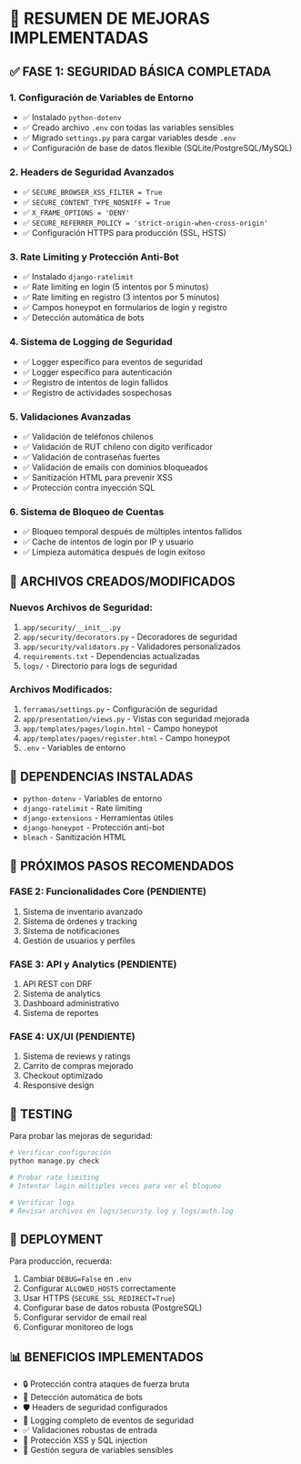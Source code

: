 # 🚀 RESUMEN DE MEJORAS IMPLEMENTADAS

## ✅ FASE 1: SEGURIDAD BÁSICA COMPLETADA

### 1. Configuración de Variables de Entorno
- ✅ Instalado `python-dotenv`
- ✅ Creado archivo `.env` con todas las variables sensibles
- ✅ Migrado `settings.py` para cargar variables desde `.env`
- ✅ Configuración de base de datos flexible (SQLite/PostgreSQL/MySQL)

### 2. Headers de Seguridad Avanzados
- ✅ `SECURE_BROWSER_XSS_FILTER = True`
- ✅ `SECURE_CONTENT_TYPE_NOSNIFF = True`
- ✅ `X_FRAME_OPTIONS = 'DENY'`
- ✅ `SECURE_REFERRER_POLICY = 'strict-origin-when-cross-origin'`
- ✅ Configuración HTTPS para producción (SSL, HSTS)

### 3. Rate Limiting y Protección Anti-Bot
- ✅ Instalado `django-ratelimit`
- ✅ Rate limiting en login (5 intentos por 5 minutos)
- ✅ Rate limiting en registro (3 intentos por 5 minutos)
- ✅ Campos honeypot en formularios de login y registro
- ✅ Detección automática de bots

### 4. Sistema de Logging de Seguridad
- ✅ Logger específico para eventos de seguridad
- ✅ Logger específico para autenticación
- ✅ Registro de intentos de login fallidos
- ✅ Registro de actividades sospechosas

### 5. Validaciones Avanzadas
- ✅ Validación de teléfonos chilenos
- ✅ Validación de RUT chileno con dígito verificador
- ✅ Validación de contraseñas fuertes
- ✅ Validación de emails con dominios bloqueados
- ✅ Sanitización HTML para prevenir XSS
- ✅ Protección contra inyección SQL

### 6. Sistema de Bloqueo de Cuentas
- ✅ Bloqueo temporal después de múltiples intentos fallidos
- ✅ Cache de intentos de login por IP y usuario
- ✅ Limpieza automática después de login exitoso

## 📁 ARCHIVOS CREADOS/MODIFICADOS

### Nuevos Archivos de Seguridad:
1. `app/security/__init__.py`
2. `app/security/decorators.py` - Decoradores de seguridad
3. `app/security/validators.py` - Validadores personalizados
4. `requirements.txt` - Dependencias actualizadas
5. `logs/` - Directorio para logs de seguridad

### Archivos Modificados:
1. `ferramas/settings.py` - Configuración de seguridad
2. `app/presentation/views.py` - Vistas con seguridad mejorada
3. `app/templates/pages/login.html` - Campo honeypot
4. `app/templates/pages/register.html` - Campo honeypot
5. `.env` - Variables de entorno

## 🔧 DEPENDENCIAS INSTALADAS
- `python-dotenv` - Variables de entorno
- `django-ratelimit` - Rate limiting
- `django-extensions` - Herramientas útiles
- `django-honeypot` - Protección anti-bot
- `bleach` - Sanitización HTML

## 🎯 PRÓXIMOS PASOS RECOMENDADOS

### FASE 2: Funcionalidades Core (PENDIENTE)
1. Sistema de inventario avanzado
2. Sistema de órdenes y tracking
3. Sistema de notificaciones
4. Gestión de usuarios y perfiles

### FASE 3: API y Analytics (PENDIENTE)
1. API REST con DRF
2. Sistema de analytics
3. Dashboard administrativo
4. Sistema de reportes

### FASE 4: UX/UI (PENDIENTE)
1. Sistema de reviews y ratings
2. Carrito de compras mejorado
3. Checkout optimizado
4. Responsive design

## 🧪 TESTING
Para probar las mejoras de seguridad:

```bash
# Verificar configuración
python manage.py check

# Probar rate limiting
# Intentar login múltiples veces para ver el bloqueo

# Verificar logs
# Revisar archivos en logs/security.log y logs/auth.log
```

## 🚀 DEPLOYMENT
Para producción, recuerda:
1. Cambiar `DEBUG=False` en `.env`
2. Configurar `ALLOWED_HOSTS` correctamente
3. Usar HTTPS (`SECURE_SSL_REDIRECT=True`)
4. Configurar base de datos robusta (PostgreSQL)
5. Configurar servidor de email real
6. Configurar monitoreo de logs

## 📊 BENEFICIOS IMPLEMENTADOS
- 🔒 Protección contra ataques de fuerza bruta
- 🤖 Detección automática de bots
- 🛡️ Headers de seguridad configurados
- 📝 Logging completo de eventos de seguridad
- ✅ Validaciones robustas de entrada
- 🚫 Protección XSS y SQL injection
- 🔐 Gestión segura de variables sensibles
